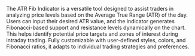 The ATR Fib Indicator is a versatile tool designed to assist traders in analyzing price levels based on the Average True Range (ATR) of the day. Users can input their desired ATR value, and the indicator generates Fibonacci-based support and resistance levels dynamically on the chart. This helps identify potential price targets and zones of interest during intraday trading. Fully customizable with user-defined styles, colors, and Fibonacci ratios, it adapts to individual trading strategies and preferences.
